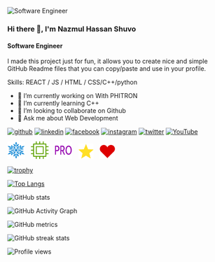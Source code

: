 ![Software Engineer](https://scontent.fdac24-4.fna.fbcdn.net/v/t39.30808-6/308677879_110977108440590_71735511510522210_n.jpg?_nc_cat=107&ccb=1-7&_nc_sid=09cbfe&_nc_ohc=z-HUVEmJmDkAX9D4Sbl&_nc_ht=scontent.fdac24-4.fna&oh=00_AfCT5oFt7es7GW5CRQDBckzu7pIBbia0mv_ojAL1_vKn5A&oe=6488CA9C)

### Hi there 👋, I'm Nazmul Hassan Shuvo
#### Software Engineer


I made this project just for fun, it allows you to create nice and simple GitHub Readme files that you can copy/paste and use in your profile.

Skills: REACT / JS / HTML / CSS/C++/python

- 🔭 I’m currently working on With PHITRON 
- 🌱 I’m currently learning C++ 
- 👯 I’m looking to collaborate on Github 
- 💬 Ask me about Web Development 


[<img src='https://cdn.jsdelivr.net/npm/simple-icons@3.0.1/icons/github.svg' alt='github' height='40'>](https://github.com/srshuvo6567)  [<img src='https://cdn.jsdelivr.net/npm/simple-icons@3.0.1/icons/linkedin.svg' alt='linkedin' height='40'>](https://www.linkedin.com/in/srshuvo6567/)  [<img src='https://cdn.jsdelivr.net/npm/simple-icons@3.0.1/icons/facebook.svg' alt='facebook' height='40'>](https://www.facebook.com/srshuvo6567)  [<img src='https://cdn.jsdelivr.net/npm/simple-icons@3.0.1/icons/instagram.svg' alt='instagram' height='40'>](https://www.instagram.com/srshuvo6567/)  [<img src='https://cdn.jsdelivr.net/npm/simple-icons@3.0.1/icons/twitter.svg' alt='twitter' height='40'>](https://twitter.com/srshuvo6567)  [<img src='https://cdn.jsdelivr.net/npm/simple-icons@3.0.1/icons/youtube.svg' alt='YouTube' height='40'>](https://www.youtube.com/channel/srshuvo6567)  

<a href='https://archiveprogram.github.com/'><img src='https://raw.githubusercontent.com/acervenky/animated-github-badges/master/assets/acbadge.gif' width='40' height='40'></a> <a href='https://docs.github.com/en/developers'><img src='https://raw.githubusercontent.com/acervenky/animated-github-badges/master/assets/devbadge.gif' width='40' height='40'></a> <a href='https://github.com/pricing'><img src='https://raw.githubusercontent.com/acervenky/animated-github-badges/master/assets/pro.gif' width='40' height='40'></a> <a href='https://stars.github.com/'><img src='https://raw.githubusercontent.com/acervenky/animated-github-badges/master/assets/starbadge.gif' width='35' height='35'></a> <a href='https://docs.github.com/en/github/supporting-the-open-source-community-with-github-sponsors'><img src='https://raw.githubusercontent.com/acervenky/animated-github-badges/master/assets/sponsorbadge.gif' width='35' height='35'></a> 

[![trophy](https://github-profile-trophy.vercel.app/?username=srshuvo6567)](https://github.com/ryo-ma/github-profile-trophy)

[![Top Langs](https://github-readme-stats.vercel.app/api/top-langs/?username=srshuvo6567)](https://github.com/anuraghazra/github-readme-stats)

![GitHub stats](https://github-readme-stats.vercel.app/api?username=srshuvo6567&show_icons=true&count_private=true)  

![GitHub Activity Graph](https://activity-graph.herokuapp.com/graph?username=srshuvo6567)  

![GitHub metrics](https://metrics.lecoq.io/srshuvo6567)  

![GitHub streak stats](https://streak-stats.demolab.com/?user=srshuvo6567)  

![Profile views](https://gpvc.arturio.dev/srshuvo6567)  
